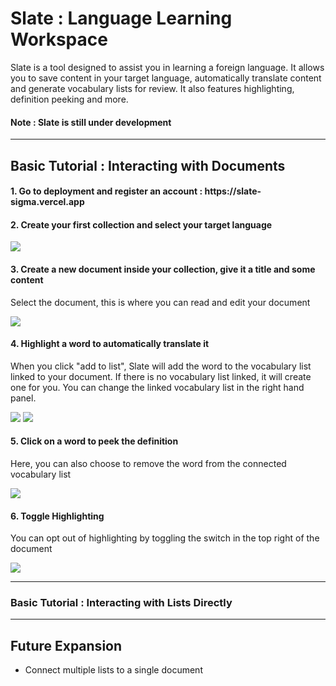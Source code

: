 <h1>Slate : Language Learning Workspace</h1>

<p>
Slate is a tool designed to assist you in learning a foreign language. It allows you to save content in your target language, automatically translate content and generate vocabulary lists for review. It also features highlighting, definition peeking and more.
</p>

<h4>Note : Slate is still under development</h4>

<hr/>

<h2>Basic Tutorial : Interacting with Documents</h2>

<h4>
1. Go to deployment and register an account : https://slate-sigma.vercel.app
</h4>
<h4>
2. Create your first collection and select your target language
</h4>
<img src="https://user-images.githubusercontent.com/76637128/188056592-48031757-5589-417d-a965-227c8e4d546a.gif"/>

<h4>
3. Create a new document inside your collection, give it a title and some content
</h4>
<p>Select the document, this is where you can read and edit your document</p>
<img src="https://user-images.githubusercontent.com/76637128/188056508-638de333-2789-40a6-aeb9-b315d850146f.gif"/>
<h4>
4. Highlight a word to automatically translate it
</h4>
<p>When you click "add to list", Slate will add the word to the vocabulary list linked to your document. If there is no vocabulary list linked, it will create one for you. You can change the linked vocabulary list in the right hand panel.</p>

<img src="https://user-images.githubusercontent.com/76637128/188056827-e68266fd-3069-40a2-ab0f-b17a98c40b76.gif"/>
<img src="https://user-images.githubusercontent.com/76637128/188056985-a1e7e230-8620-4c3d-86f7-a67756d6e350.gif"/>
<h4>
5. Click on a word to peek the definition
</h4>
<p>
Here, you can also choose to remove the word from the connected vocabulary list
</p>

<img src="https://user-images.githubusercontent.com/76637128/188056888-0d8827c3-1345-47e9-a128-c53a9699b105.gif"/>

<h4>
6. Toggle Highlighting
</h4>
<p>You can opt out of highlighting by toggling the switch in the top right of the document</p>

<img src="https://user-images.githubusercontent.com/76637128/188057118-f2f88dc8-ae9c-43c6-998d-795496295b13.gif"/>

<hr/>

<h3>Basic Tutorial : Interacting with Lists Directly</h3>



<hr/>
<h2>Future Expansion</h2>

* Connect multiple lists to a single document

